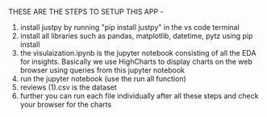 THESE ARE THE STEPS TO SETUP THIS APP -

1) install justpy by running "pip install justpy" in the vs code terminal
2) install all libraries such as pandas, matplotlib, datetime, pytz using pip install
3) the visulaization.ipynb is the jupyter notebook consisting of all the EDA for insights. Basically we use HighCharts to display charts on the web browser using queries from this jupyter notebook
4) run the jupyter notebook (use the run all function)
5) reviews (1).csv is the dataset
6) further you can run each file individually after all these  steps and check your browser for the charts 
